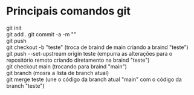 # Principais comandos git  
git init  
git add .
git commit -a -m ""  
git push  
git checkout -b "teste" (troca de braind de main criando a braind "teste")  
git push --set-upstream origin teste (empurra as alterações para o repositório remoto criando diretamento na braind "teste")  
git checkout main (trocando para braind "main")  
git branch (mosra a lista de branch atual)  
git merge teste (une o código da branch atual "main" com o código da branch "teste")
